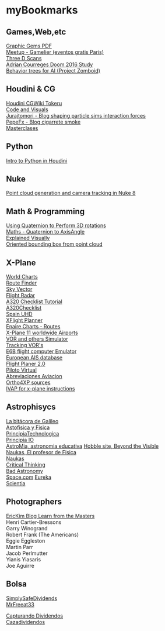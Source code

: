 # myBookmarks

## **Games,Web,etc**  
[Graphic Gems PDF](http://inis.jinr.ru/sl/vol1/CMC/Graphics_Gems_2,ed_J.Arvo.pdf)  
[Meetup - Gamelier (eventos gratis Paris)](http://www.meetup.com/fr-FR/Gamelier-Paris-meetup-community/)  
[Three D Scans](http://threedscans.com/)  
[Adrian Courreges Doom 2016 Study](http://www.adriancourreges.com/blog/2016/09/09/doom-2016-graphics-study/)  
[Behavior trees for AI (Project Zomboid)](http://www.gamasutra.com/blogs/ChrisSimpson/20140717/221339/Behavior_trees_for_AI_How_they_work.php/)  

## **Houdini & CG**
[Houdini CGWiki Tokeru](http://www.tokeru.com/cgwiki/index.php?title=Main_Page)  
[Code and Visuals](http://blog.yiningkarlli.com/)  
[Jurajtomori - Blog shaping particle sims interaction forces](https://jurajtomori.wordpress.com/)  
[PepeFx - Blog cigarrete smoke](http://pepefx.blogspot.fr/)  
[Masterclases](http://www.iamag.co/features/)  


## **Python**
[Intro to Python in Houdini](https://www.youtube.com/watch?v=Ua2loiGHZ38&index=2&list=RDN7m86aMNjlQ)

## **Nuke**  
[Point cloud generation and camera tracking in Nuke 8](http://community.foundry.com/discuss/topic/86851)  

## **Math & Programming**  
[Using Quaternion to Perform 3D rotations](http://www.cprogramming.com/tutorial/3d/quaternions.html)  
[Maths - Quaternion to AxisAngle](http://www.euclideanspace.com/maths/geometry/rotations/conversions/quaternionToAngle/)  
[Explained Visually](http://setosa.io/ev/)  
[Oriented bounding box from point cloud](https://hewjunwei.wordpress.com/2013/01/26/obb-generation-via-principal-component-analysis/)  

## **X-Plane**
[World Charts](http://www.uvairlines.com/admin/resources/charts/charts-europe.htm)  
[Route Finder](http://rfinder.asalink.net/free/)  
[Sky Vector](https://skyvector.com/)  
[Flight Radar](https://www.flightradar24.com/)  
[A320 Checklist Tutorial](http://airbus320neo.com/download/docs/Tutorial_A320_toller_stefan.pdf)  
[A320Checklist](http://airbus320neo.com/download/docs/JARa320_Checklist.pdf)  
[Spain UHD](http://spainuhd.blogspot.fr/p/descarga.html)  
[XFlight Planner](http://app.xflightplanner.net/#)  
[Enaire Charts - Routes](http://www.enaire.es/csee/Satellite/navegacion-aerea/es/Page/1078418725163/?other=1083158950596&other2=1083857759015&other3=1091168244328#ancla33511)  
[X-Plane 11 worldwide Airports](http://x-plane.cleverest.eu/)  
[VOR and others Simulator](http://www.luizmonteiro.com/learning_vor_sim.aspx)  
[Tracking VOR's](https://allaboutairplanes.wordpress.com/2011/06/16/tracking-and-intercepting-vors/)  
[E6B flight computer Emulator](http://www.csgnetwork.com/e6bcalc.html)  
[European AIS database](https://www.ead.eurocontrol.int/fwf-eadbasic/public/cms/cmscontent.faces?configKey=default.home.page)  
[Flight Planer 2.0](http://onlineflightplanner.org/)  
[Piloto Virtual](http://tomalosmandos.blogspot.fr/2010/06/el-piloto-virtual-primeros-pasos.html)  
[Abreviaciones Aviacion](http://www.telcom.es/~gacias/rincon/abrevaz.html)  
[Ortho4XP sources](https://forums.x-plane.org/index.php?/forums/topic/125828-ortho4xp-per-country-master-source-list/)  
[IVAP for x-plane instructions](https://ivao.aero/softdev/X-IvAp/walkthrough.htm)  

## **Astrophisycs**
[La bitácora de Galileo](http://www.bitacoradegalileo.com/indice-tematico/)  
[Astofisica y Fisica](http://www.astrofisicayfisica.com)  
[PrincipiaTechnologica](http://principiatechnologica.com/)  
[Principia IO](http://principia.io/#)  
[AstroMia, astronomia educativa](http://www.astromia.com/) 
[Hobble site, Beyond the Visible](http://webbtelescope.org/webb_telescope/science_on_the_edge/beyond_the_visible/)  
[Naukas, El profesor de Fisica](http://elprofedefisica.naukas.com/)  
[Naukas](http://naukas.com/)  
[Critical Thinking](http://darksapiens.blogspot.fr/)  
[Bad Astronomy](http://www.slate.com/blogs/bad_astronomy.html)  
[Space.com](http://www.space.com/)
[Eureka](http://danielmarin.naukas.com/)  
[Scientia](http://scientiablog.com/)  

## **Photographers**
[EricKim Blog Learn from the Masters](http://erickimphotography.com/blog/learn-from-the-masters/)  
Henri Cartier-Bressons  
Garry Winogrand  
Robert Frank (The Americans)  
Eggie Eggleston  
Martin Parr  
Jacob Perlmutter  
Yianis Yiasaris  
Joe Aguirre  

## **Bolsa**
[SimplySafeDividends](https://www.simplysafedividends.com/#)  
[MrFreeat33](http://www.mrfreeat33.com/)  
  
[Capturando Dividendos](http://capturandodividendos.blogspot.fr/)  
[Cazadividendos](http://www.cazadividendos.com)  
